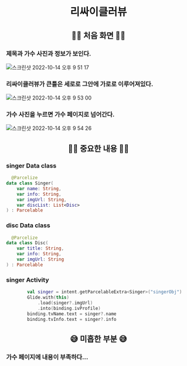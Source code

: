 # <div align="center">리싸이클러뷰</div>

## <div align="center">👋🏻 처음 화면 👋🏻</div>
### 제목과 가수 사진과 정보가 보인다.
![스크린샷 2022-10-14 오후 9 51 17](https://user-images.githubusercontent.com/102125786/195851339-82b91ff6-d269-41f1-b302-a86ff996d4d3.png)
### 리싸이클러뷰가 큰틀은 세로로 그안에 가로로 이루어져있다.
![스크린샷 2022-10-14 오후 9 53 00](https://user-images.githubusercontent.com/102125786/195851652-db67e7f8-6dac-42a6-aec8-99c0f217d615.png)
### 가수 사진을 누르면 가수 페이지로 넘어간다.
![스크린샷 2022-10-14 오후 9 54 26](https://user-images.githubusercontent.com/102125786/195851920-1bdfbe4f-78b8-432c-a403-9ae6aab675bc.png)

## <div align="center"> ✍🏻 중요한 내용 ✍🏻 </div>
### singer Data class
```kotlin
  @Parcelize
data class Singer(
	var name: String,
	var info: String,
	var imgUrl: String,
	var discList: List<Disc>
) : Parcelable
```

### disc Data class
```kotlin
  @Parcelize
data class Disc(
	var title: String,
	var info: String,
	var imgUrl: String
) : Parcelable
```
### singer Activity
```kotlin
		val singer = intent.getParcelableExtra<Singer>("singerObj")
		Glide.with(this)
			.load(singer?.imgUrl)
			.into(binding.ivProfile)
		binding.tvName.text = singer?.name
		binding.tvInfo.text = singer?.info
```

## <div align="center"> 😅 미흡한 부분 😅 </div>
### 가수 페이지에 내용이 부족하다...
